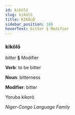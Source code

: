 ```yaml
---
id: kikölö
slug: kikölö
title: KİKÖLÖ
sidebar_position: 188
hoverText: bitter § Modifier
---
```


### kikölö

*bitter* **§** Modifier

**Verb**: to be bitter

**Noun**: bitterness

**Modifier**: bitter

Yoruba kikorò 

*Niger-Congo Language Family*
